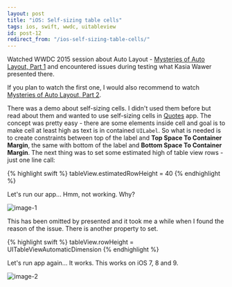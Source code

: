 ```yaml
---
layout: post
title: "iOS: Self-sizing table cells"
tags: ios, swift, wwdc, uitableview
id: post-12
redirect_from: "/ios-self-sizing-table-cells/"
---
```

Watched WWDC 2015 session about Auto Layout - [Mysteries of Auto Layout, Part 1][wwdc-218] and encountered issues during testing what Kasia Wawer presented there.

If you plan to watch the first one, I would also recommend to watch [Mysteries of Auto Layout, Part 2][wwdc-219].

There was a demo about self-sizing cells. I didn't used them before but read
about them and wanted to use self-sizing cells in [Quotes][quotes] app.
The concept was pretty easy - there are some elements inside cell and goal is
to make cell at least high as text is in contained `UILabel`. So what is needed
is to create constraints between top of the label and **Top Space To Container Margin**, the same with bottom of the label and **Bottom Space To Container Margin**.
The next thing was to set some estimated high of table view rows - just one line call:

{% highlight swift %}
tableView.estimatedRowHeight = 40
{% endhighlight %}

Let's run our app... Hmm, not working. Why?

![image-1][img-1]

This has been omitted by presented and it took me a while when I found the reason
of the issue. There is another property to set.

{% highlight swift %}
tableView.rowHeight = UITableViewAutomaticDimension
{% endhighlight %}

Let's run app again... It works. This works on iOS 7, 8 and 9.

![image-2][img-2]


[wwdc-218]: https://developer.apple.com/videos/wwdc/2015/?id=218
[wwdc-219]: https://developer.apple.com/videos/wwdc/2015/?id=219
[quotes]: https://github.com/tomkowz/Quotes

[img-1]: /uploads/{{page.id}}/1.png
[img-2]: /uploads/{{page.id}}/2.png
